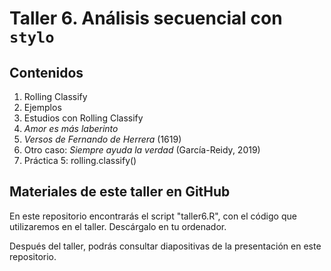 # **Taller 6. Análisis secuencial con `stylo`**

## Contenidos

1. Rolling Classify
2. Ejemplos
3. Estudios con Rolling Classify
4. <i>Amor es más laberinto</i>
5. <i>Versos de Fernando de Herrera</i> (1619)
6. Otro caso: <i>Siempre ayuda la verdad</i> (García-Reidy, 2019)
7. Práctica 5: rolling.classify()

## Materiales de este taller en GitHub

En este repositorio encontrarás el script "taller6.R", con el código que utilizaremos en el taller. Descárgalo en tu ordenador.

Después del taller, podrás consultar diapositivas de la presentación en este repositorio.
